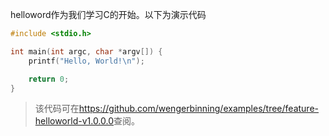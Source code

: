 helloword作为我们学习C的开始。以下为演示代码


```c
#include <stdio.h>

int main(int argc, char *argv[]) {
	printf("Hello, World!\n");

	return 0;
}
```
> 该代码可在<https://github.com/wengerbinning/examples/tree/feature-helloworld-v1.0.0.0>查阅。



